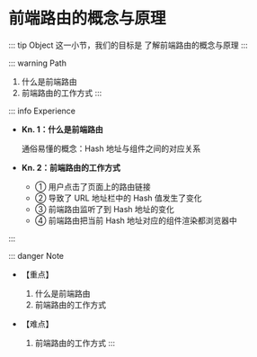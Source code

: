# 前端路由的概念与原理

::: tip Object
这一小节，我们的目标是 了解前端路由的概念与原理
:::

::: warning Path

1. 什么是前端路由
2. 前端路由的工作方式
:::

::: info Experience

* **Kn. 1：什么是前端路由**

  通俗易懂的概念：Hash 地址与组件之间的对应关系

* **Kn. 2：前端路由的工作方式**

  * ① 用户点击了页面上的路由链接
  * ② 导致了 URL 地址栏中的 Hash 值发生了变化
  * ③ 前端路由监听了到 Hash 地址的变化
  * ④ 前端路由把当前 Hash 地址对应的组件渲染都浏览器中

:::

::: danger Note

* 【重点】

  1. 什么是前端路由
  2. 前端路由的工作方式

* 【难点】

  1. 前端路由的工作方式
:::
